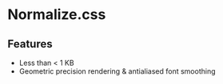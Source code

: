 # Normalize.css

## Features

- Less than < 1 KB
- Geometric precision rendering & antialiased font smoothing